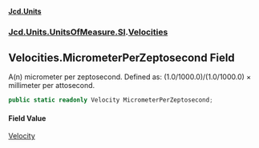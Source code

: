 #### [Jcd.Units](index.md 'index')
### [Jcd.Units.UnitsOfMeasure.SI](Jcd.Units.UnitsOfMeasure.SI.md 'Jcd.Units.UnitsOfMeasure.SI').[Velocities](Velocities.md 'Jcd.Units.UnitsOfMeasure.SI.Velocities')

## Velocities.MicrometerPerZeptosecond Field

A(n) micrometer per zeptosecond. Defined as: (1.0/1000.0)/(1.0/1000.0) × millimeter per attosecond.

```csharp
public static readonly Velocity MicrometerPerZeptosecond;
```

#### Field Value
[Velocity](Velocity.md 'Jcd.Units.UnitTypes.Velocity')
